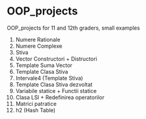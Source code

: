 # OOP_projects

OOP_projects for 11 and 12th graders, small examples

01. Numere Rationale
02. Numere Complexe
03. Stiva
04. Vector Constructori + Distructori
05. Template Suma Vector
06. Template Clasa Stiva
07. Intervale4 (Template Stiva)
08. Template Clasa Stiva dezvoltat
09. Variabile statice + Functii statice
10. Clasa LSI + Redefinirea operatorilor
11. Matrici patratice
12. h2 (Hash Table) 
